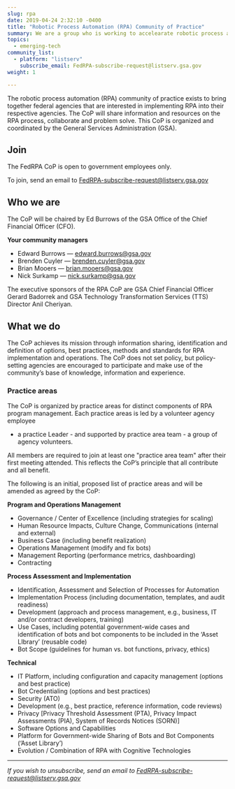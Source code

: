 ```yaml
---
slug: rpa
date: 2019-04-24 2:32:10 -0400
title: "Robotic Process Automation (RPA) Community of Practice"
summary: We are a group who is working to accelearate robotic process automation (RPA) adoption in the federal government.
topics:
  - emerging-tech
community_list:
  - platform: "listserv"
    subscribe_email: FedRPA-subscribe-request@listserv.gsa.gov
weight: 1

---
```


The robotic process automation (RPA) community of practice exists to bring together federal agencies that are interested in implementing RPA into their respective agencies. The CoP will share information and resources on the RPA process, collaborate and problem solve. This CoP is organized and coordinated by the General Services Administration (GSA).

## Join

The FedRPA CoP is open to government employees only.

To join, send an email to [FedRPA-subscribe-request@listserv.gsa.gov](mailto:FedRPA-subscribe-request@listserv.gsa.gov)


## Who we are

The CoP will be chaired by Ed Burrows of the GSA Office of the Chief Financial Officer (CFO).

**Your community managers**

- Edward Burrows — [edward.burrows@gsa.gov](mailto:edward.burrows@gsa.gov)
- Brenden Cuyler — [brenden.cuyler@gsa.gov](mailto:brenden.cuyler@gsa.gov)
- Brian Mooers — [brian.mooers@gsa.gov](mailto:brian.mooers@gsa.gov)
- Nick Surkamp — [nick.surkamp@gsa.gov](mailto:nick.surkamp@gsa.gov)

The executive sponsors of the RPA CoP are GSA Chief Financial Officer Gerard Badorrek and GSA Technology Transformation Services (TTS) Director Anil Cheriyan.


## What we do

The CoP achieves its mission through information sharing, identification and definition of options, best practices, methods and standards for RPA implementation and operations. The CoP does not set policy, but policy-setting agencies are encouraged to participate and make use of the community’s base of knowledge, information and experience.

### Practice areas

The CoP is organized by practice areas for distinct components of RPA program management. Each practice areas is led by a volunteer agency employee
- a practice Leader - and supported by practice area team - a group of agency volunteers.

All members are required to join at least one "practice area team" after their first meeting attended. This reflects the CoP’s principle that all contribute and all benefit.

The following is an initial, proposed list of practice areas and will be amended as agreed by the CoP:

**Program and Operations Management**

- Governance / Center of Excellence (including strategies for scaling)
- Human Resource Impacts, Culture Change, Communications (internal and external)
- Business Case (including benefit realization)
- Operations Management (modify and fix bots)
- Management Reporting (performance metrics, dashboarding)
- Contracting

**Process Assessment and Implementation**

- Identification, Assessment and Selection of Processes for Automation
- Implementation Process (including documentation, templates, and audit readiness)
- Development (approach and process management, e.g.,  business, IT and/or contract developers, training)
- Use Cases, including potential government-wide cases and identification of bots and bot components to be included in the ‘Asset LIbrary’ (reusable code)
- Bot Scope (guidelines for human vs. bot functions, privacy, ethics)

**Technical**

- IT Platform, including configuration and capacity management (options and best practice)
- Bot Credentialing (options and best practices)
- Security (ATO)
- Development (e.g.,  best practice, reference information, code reviews)
- Privacy [Privacy Threshold Assessment (PTA), Privacy Impact Assessments (PIA), System of Records Notices (SORN)]
- Software Options and Capabilities
- Platform for Government-wide Sharing of Bots and Bot Components (‘Asset Library’)
- Evolution / Combination of RPA with Cognitive Technologies

---

_If you wish to unsubscribe, send an email to [FedRPA-subscribe-request@listserv.gsa.gov](mailto:FedRPA-subscribe-request@listserv.gsa.gov)_
